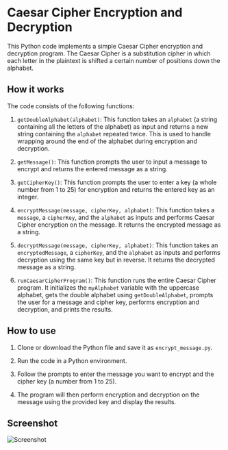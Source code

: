 # Caesar Cipher Encryption and Decryption

This Python code implements a simple Caesar Cipher encryption and decryption program. The Caesar Cipher is a substitution cipher in which each letter in the plaintext is shifted a certain number of positions down the alphabet.

## How it works

The code consists of the following functions:

1. `getDoubleAlphabet(alphabet)`: This function takes an `alphabet` (a string containing all the letters of the alphabet) as input and returns a new string containing the `alphabet` repeated twice. This is used to handle wrapping around the end of the alphabet during encryption and decryption.

2. `getMessage()`: This function prompts the user to input a message to encrypt and returns the entered message as a string.

3. `getCipherKey()`: This function prompts the user to enter a key (a whole number from 1 to 25) for encryption and returns the entered key as an integer.

4. `encryptMessage(message, cipherKey, alphabet)`: This function takes a `message`, a `cipherKey`, and the `alphabet` as inputs and performs Caesar Cipher encryption on the message. It returns the encrypted message as a string.

5. `decryptMessage(message, cipherKey, alphabet)`: This function takes an `encryptedMessage`, a `cipherKey`, and the `alphabet` as inputs and performs decryption using the same key but in reverse. It returns the decrypted message as a string.

6. `runCaesarCipherProgram()`: This function runs the entire Caesar Cipher program. It initializes the `myAlphabet` variable with the uppercase alphabet, gets the double alphabet using `getDoubleAlphabet`, prompts the user for a message and cipher key, performs encryption and decryption, and prints the results.

## How to use

1. Clone or download the Python file and save it as `encrypt_message.py`.

2. Run the code in a Python environment.

3. Follow the prompts to enter the message you want to encrypt and the cipher key (a number from 1 to 25).

4. The program will then perform encryption and decryption on the message using the provided key and display the results.

## Screenshot
![Screenshot](https://github.com/amelia2802/Dev-Geeks/assets/49182604/bbd2b93f-03ae-4288-8945-95e68c37114a)

